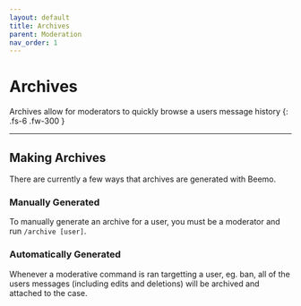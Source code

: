 ```yaml
---
layout: default
title: Archives
parent: Moderation
nav_order: 1
---
```


#  Archives

Archives allow for moderators to quickly browse a users message history
{: .fs-6 .fw-300 }

---

## Making Archives 
There are currently a few ways that archives are generated with Beemo.

### Manually Generated
To manually generate an archive for a user, you must be a moderator and run `/archive [user]`.

### Automatically Generated
Whenever a moderative command is ran targetting a user, eg. ban, all of the users messages (including edits and deletions) will be archived and attached to the case.